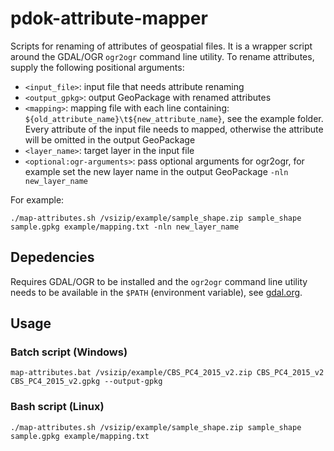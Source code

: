 # pdok-attribute-mapper

Scripts for renaming of attributes of geospatial files. It is a wrapper script around the GDAL/OGR `ogr2ogr` command line utility. To rename attributes, supply the following positional arguments:

- `<input_file>`: input file that needs attribute renaming
- `<output_gpkg>`: output GeoPackage with renamed attributes
- `<mapping>`: mapping file with each line containing: `${old_attribute_name}\t${new_attribute_name}`, see the example folder. Every attribute of the input file needs to mapped, otherwise the attribute will be omitted in the output GeoPackage
- `<layer_name>`: target layer in the input file
- `<optional:ogr-arguments>`: pass optional arguments for ogr2ogr, for example set the new layer name in the output GeoPackage `-nln new_layer_name`

For example:

```
./map-attributes.sh /vsizip/example/sample_shape.zip sample_shape sample.gpkg example/mapping.txt -nln new_layer_name
```

## Depedencies

Requires GDAL/OGR to be installed and the `ogr2ogr` command line utility needs to be available in the `$PATH` (environment variable), see [gdal.org](https://gdal.org/). 


## Usage

### Batch script (Windows)

```
map-attributes.bat /vsizip/example/CBS_PC4_2015_v2.zip CBS_PC4_2015_v2 CBS_PC4_2015_v2.gpkg --output-gpkg 
```

### Bash script (Linux)

```
./map-attributes.sh /vsizip/example/sample_shape.zip sample_shape sample.gpkg example/mapping.txt
```
